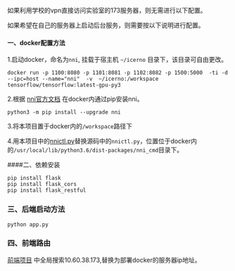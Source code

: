 如果利用学校的vpn直接访问实验室的173服务器，则无需进行以下配置。


如果希望在自己的服务器上启动后台服务，则需要按以下说明进行配置。

#### 一、docker配置方法
1.启动docker，命名为```nni```, 挂载于宿主机 ```~/icerno``` 目录下，该目录可自由更改。

```
docker run -p 1100:8080 -p 1101:8081 -p 1102:8082 -p 1500:5000  -ti -d --ipc=host --name="nni"  -v  ~/icerno:/workspace tensorflow/tensorflow:latest-gpu-py3
```

2.根据 [nni官方文档](https://github.com/microsoft/nni/blob/master/README.md) 在docker内通过pip安装nni。

```
python3 -m pip install --upgrade nni
```


3.将本项目置于docker内的```/workspace```路径下

4.用本项目中的[nnictl.py](https://github.com/XLab-Tongji/NNIFlaskBackend/blob/master/nnictl.py)替换源码中的```nnictl.py```，位置位于docker内的```/usr/local/lib/python3.6/dist-packages/nni_cmd```目录下。



####二、依赖安装
```
pip install flask
pip install flask_cors
pip install flask_restful

```

### 三、后端启动方法
```
python app.py
```

### 四、前端路由
[前端项目](https://github.com/XLab-Tongji/NNIFrontend) 中全局搜索10.60.38.173,替换为部署docker的服务器ip地址。